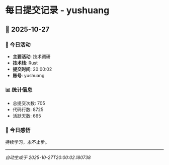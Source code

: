 # 每日提交记录 - yushuang

## 📅 2025-10-27

### 🎯 今日活动
- **主要活动**: 技术调研
- **技术栈**: Rust
- **提交时间**: 20:00:02
- **账号**: yushuang

### 📊 统计信息
- 总提交次数: 705
- 代码行数: 8725
- 活跃天数: 665

### 💭 今日感悟
持续学习，永不止步。

---
*自动生成于 2025-10-27T20:00:02.180738*
